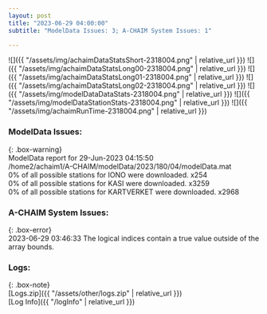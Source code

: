 ```yaml
---
layout: post
title: "2023-06-29 04:00:00"
subtitle: "ModelData Issues: 3; A-CHAIM System Issues: 1"

---
```


![]({{ "/assets/img/achaimDataStatsShort-2318004.png" | relative_url }})
![]({{ "/assets/img/achaimDataStatsLong00-2318004.png" | relative_url }})
![]({{ "/assets/img/achaimDataStatsLong01-2318004.png" | relative_url }})
![]({{ "/assets/img/achaimDataStatsLong02-2318004.png" | relative_url }})
![]({{ "/assets/img/modelDataDataStats-2318004.png" | relative_url }})
![]({{ "/assets/img/modelDataStationStats-2318004.png" | relative_url }})
![]({{ "/assets/img/achaimRunTime-2318004.png" | relative_url }})


### ModelData Issues:  
  
{: .box-warning}  
 ModelData report for 29-Jun-2023 04:15:50   
 /home2/achaim1/A-CHAIM/modelData/2023/180/04/modelData.mat   
 0% of all possible stations for IONO were downloaded. x254   
 0% of all possible stations for KASI were downloaded. x3259   
 0% of all possible stations for KARTVERKET were downloaded. x2968   
  
### A-CHAIM System Issues:  
  
{: .box-error}  
2023-06-29 03:46:33 The logical indices contain a true value outside of the array bounds.  

### Logs:  
  
{: .box-note}  
[Logs.zip]({{ "/assets/other/logs.zip" | relative_url }})  
[Log Info]({{ "/logInfo" | relative_url }})  
